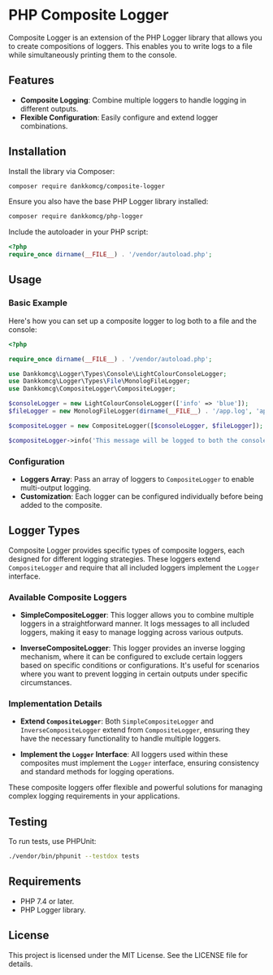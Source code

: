 # PHP Composite Logger

Composite Logger is an extension of the PHP Logger library that allows you to create compositions of loggers. This enables you to write logs to a file while simultaneously printing them to the console.

## Features

- **Composite Logging**: Combine multiple loggers to handle logging in different outputs.
- **Flexible Configuration**: Easily configure and extend logger combinations.

## Installation

Install the library via Composer:

```bash
composer require dankkomcg/composite-logger
```

Ensure you also have the base PHP Logger library installed:

```bash
composer require dankkomcg/php-logger
```

Include the autoloader in your PHP script:

```php
<?php
require_once dirname(__FILE__) . '/vendor/autoload.php';
```

## Usage

### Basic Example

Here's how you can set up a composite logger to log both to a file and the console:

```php
<?php

require_once dirname(__FILE__) . '/vendor/autoload.php';

use Dankkomcg\Logger\Types\Console\LightColourConsoleLogger;
use Dankkomcg\Logger\Types\File\MonologFileLogger;
use Dankkomcg\CompositeLogger\CompositeLogger;

$consoleLogger = new LightColourConsoleLogger(['info' => 'blue']);
$fileLogger = new MonologFileLogger(dirname(__FILE__) . '/app.log', 'app');

$compositeLogger = new CompositeLogger([$consoleLogger, $fileLogger]);

$compositeLogger->info('This message will be logged to both the console and the file.');
```

### Configuration

- **Loggers Array**: Pass an array of loggers to `CompositeLogger` to enable multi-output logging.
- **Customization**: Each logger can be configured individually before being added to the composite.

## Logger Types

Composite Logger provides specific types of composite loggers, each designed for different logging strategies. These loggers extend `CompositeLogger` and require that all included loggers implement the `Logger` interface.

### Available Composite Loggers

- **SimpleCompositeLogger**: This logger allows you to combine multiple loggers in a straightforward manner. It logs messages to all included loggers, making it easy to manage logging across various outputs.

- **InverseCompositeLogger**: This logger provides an inverse logging mechanism, where it can be configured to exclude certain loggers based on specific conditions or configurations. It's useful for scenarios where you want to prevent logging in certain outputs under specific circumstances.

### Implementation Details

- **Extend `CompositeLogger`**: Both `SimpleCompositeLogger` and `InverseCompositeLogger` extend from `CompositeLogger`, ensuring they have the necessary functionality to handle multiple loggers.

- **Implement the `Logger` Interface**: All loggers used within these composites must implement the `Logger` interface, ensuring consistency and standard methods for logging operations.

These composite loggers offer flexible and powerful solutions for managing complex logging requirements in your applications.

## Testing

To run tests, use PHPUnit:

```bash
./vendor/bin/phpunit --testdox tests
```

## Requirements

- PHP 7.4 or later.
- PHP Logger library.

## License

This project is licensed under the MIT License. See the LICENSE file for details.
